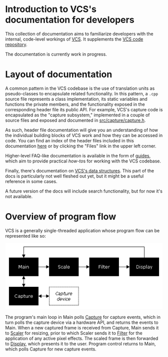 # Introduction to VCS's documentation for developers

This collection of documentation aims to familiarize developers with the internal, code-level workings of [VCS](https://www.tarpeeksihyvaesoft.com/#vcs). It supplements the [VCS code repository](https://www.github.com/leikareipa/vcs/).

The documentation is currently work in progress.

# Layout of documentation

A common pattern in the VCS codebase is the use of translation units as pseudo-classes to encapsulate related functionality. In this pattern, a `.cpp` source file represents a class implementation, its static variables and functions the private members, and the functionality exposed in the corresponding header file its public API. For example, VCS's capture code is encapsulated as the "capture subsystem," implemented in a couple of source files and exposed and documented in [src/capture/capture.h](./file=src_capture_capture_h.html).

As such, header file documentation will give you an understanding of how the individual building blocks of VCS work and how they can be accessed in code. You can find an index of the header files included in this documentation [here](./index=files.html) or by clicking the "Files" link in the upper left corner.

Higher-level FAQ-like documentation is available in the form of [guides](./index=guides.html), which aim to provide practical <i>how-to</i>s for working with the VCS codebase.

Finally, there's documentation on [VCS's data structures](./index=data_structures.html). This part of the docs is particularly not well fleshed out yet, but it might be a useful reference in some cases.

A future version of the docs will include search functionality, but for now it's not available.

# Overview of program flow

VCS is a generally single-threaded application whose program flow can be represented like so:

![](../images/code-flow.png)

The program's main loop in Main polls [Capture](./file=src_capture_capture_h.html) for capture events, which in turn polls the capture device via a hardware API, and returns the events to Main. When a new captured frame is received from Capture, Main sends it to [Scaler](./file=src_scaler_scaler_h.html) for resizing, prior to which Scaler sends it to [Filter](./file=src_filter_filter_h.html) for the application of any active pixel effects. The scaled frame is then forwarded to [Display](./file=src_display_display_h.html), which presents it to the user. Program control returns to Main, which polls Capture for new capture events.
